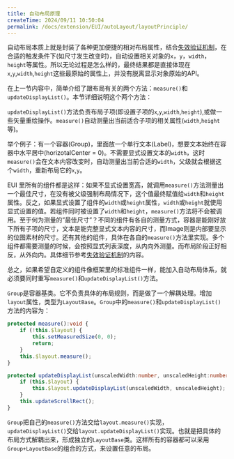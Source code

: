 ```yaml
---
title: 自动布局原理
createTime: 2024/09/11 10:50:04
permalink: /docs/extension/EUI/autoLayout/layoutPrinciple/
---
```

自动布局本质上就是封装了各种更加便捷的相对布局属性，结合[失效验证机制](../../autoLayout/FailureToVerify/README.md)，在合适的触发条件下(如尺寸发生改变时)，自动设置相关对象的`x`，`y`，`width`，`height`等属性。所以无论过程是怎么样的，最终结果都是直接体现在`x`,`y`,`width`,`height`这些最原始的属性上，并没有脱离显示对象原始的API。

在上一节内容中，简单介绍了跟布局有关的两个方法：`measure()`和`updateDisplayList()`。本节详细说明这个两个方法：

`updateDisplayList()`方法负责布局子项(即设置子项的`x`,`y`,`width`,`height`),或做一些矢量重绘操作。`measure()`自动测量出当前适合子项的相关属性(`width`,`height`等)。

举个例子：有一个容器(Group)，里面放一个单行文本(Label)，想要文本始终在容器中水平居中(horizotalCenter = 0)。不需要显式设置文本的`width`，这时`measure()`会在文本内容改变时，自动测量出当前合适的`width`，父级就会根据这个`width`，重新布局它的`x`,`y`。

EUI 里所有的组件都是这样：如果不显式设置宽高，就调用`measure()`方法测量出一个最佳尺寸，在没有被父级强制布局情况下，这个值最终赋值给`width`和`height`属性。反之，如果显式设置了组件的`width`或`height`属性，`width`或`height`就使用显式设置的值。若组件同时被设置了`width`和`height`，`measure()`方法将不会被调用。至于何为测量的”最佳尺寸”？不同的组件有各自的测量方式，容器是能刚好放下所有子项的尺寸，文本是能完整显式文本内容的尺寸，而Image则是内部要显示的位图素材的尺寸。还有其他的组件，具体在各自的`measure()`方法里实现。多个组件都需要测量的时候，会按照显式列表深度，从内向外测量。而布局阶段正好相反，从外向内。具体细节参考[失效验证机制](../../../../extension/EUI/autoLayout/FailureToVerify/README.md)的内容。

总之，如果希望自定义的组件像框架里的标准组件一样，能加入自动布局体系，就必须要同时重写`measure()`和`updateDisplayList()`方法。

`Group`是容器基类。它不负责具体的布局规则，而是做了一个解耦处理。增加`layout`属性，类型为`LayoutBase`。`Group`中的`measure()`和`updateDisplayList()`方法的内容为：

~~~ typescript
protected measure():void {
    if (!this.$layout) {
        this.setMeasuredSize(0, 0);
        return;
    }
    this.$layout.measure();
}

protected updateDisplayList(unscaledWidth:number, unscaledHeight:number):void {
    if (this.$layout) {
        this.$layout.updateDisplayList(unscaledWidth, unscaledHeight);
    }
    this.updateScrollRect();
}
~~~
`Group`把自己的`measure()`方法交给`layout.measure()`实现，`updateDisplayList()`交给`layout.updateDisplayList()`实现。也就是把具体的布局方式解耦出来，形成独立的`LayoutBase`类。这样所有的容器都可以采用`Group+LayoutBase`的组合的方式，来设置任意的布局。
